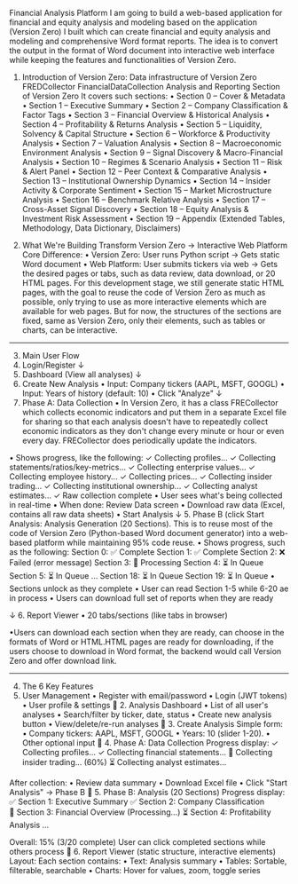 Financial Analysis Platform 
I am going to build a web-based application for financial and equity analysis and modeling based on the application (Version Zero) I built which can create financial and equity analysis and modeling and comprehensive Word format reports. 
The idea is to convert the output in the format of Word document into interactive web interface while keeping the features and functionalities of Version Zero.
1. Introduction of Version Zero:
Data infrastructure of Version Zero
FREDCollector
FinancialDataCollection
Analysis and Reporting Section of Version Zero
It covers such sections:
•	Section 0 – Cover & Metadata
•	Section 1 – Executive Summary
•	Section 2 – Company Classification & Factor Tags
•	Section 3 – Financial Overview & Historical Analysis
•	Section 4 – Profitability & Returns Analysis
•	Section 5 – Liquidity, Solvency & Capital Structure
•	Section 6 – Workforce & Productivity Analysis
•	Section 7 – Valuation Analysis
•	Section 8 – Macroeconomic Environment Analysis
•	Section 9 – Signal Discovery & Macro-Financial Analysis
•	Section 10 – Regimes & Scenario Analysis
•	Section 11 – Risk & Alert Panel
•	Section 12 – Peer Context & Comparative Analysis
•	Section 13 – Institutional Ownership Dynamics
•	Section 14 – Insider Activity & Corporate Sentiment
•	Section 15 – Market Microstructure Analysis
•	Section 16 – Benchmark Relative Analysis
•	Section 17 – Cross-Asset Signal Discovery
•	Section 18 – Equity Analysis & Investment Risk Assessment
•	Section 19 – Appendix (Extended Tables, Methodology, Data Dictionary, Disclaimers)


2. What We're Building
Transform Version Zero → Interactive Web Platform
Core Difference:
•	Version Zero: User runs Python script → Gets static Word document
•	Web Platform: User submits tickers via web → Gets the desired pages or tabs, such as data review, data download, or 20 HTML pages. For this development stage, we still generate static HTML pages, with the goal to reuse the code of Version Zero as much as possible, only trying to use as more interactive elements which are available for web pages. But for now, the structures of the sections are fixed, same as Version Zero, only their elements, such as tables or charts, can be interactive.
________________________________________
3. Main User Flow
1. Login/Register
   ↓
2. Dashboard (View all analyses)
   ↓
3. Create New Analysis
   • Input: Company tickers (AAPL, MSFT, GOOGL)
   • Input: Years of history (default: 10)
   • Click "Analyze"
   ↓
4. Phase A: Data Collection
  • In Version Zero, it has a class FRECollector which collects economic indicators and put them in a separate Excel file for sharing so that each analysis doesn't have to repeatedly collect economic indicators as they don't change every minute or hour or even every day. FRECollector does periodically update the indicators.
 
• Shows progress, like the following: 
✓ Collecting profiles...
✓ Collecting statements/ratios/key-metrics...
✓ Collecting enterprise values...
✓ Collecting employee history...
✓ Collecting prices...
✓ Collecting insider trading...
✓ Collecting institutional ownership...
✓ Collecting analyst estimates...
✓ Raw collection complete
   • User sees what's being collected in real-time
   • When done: Review Data screen
   • Download raw data (Excel, contains all raw data sheets) 
• Start Analysis
   ↓
5. Phase B (click Start Analysis: Analysis Generation (20 Sections). This is to reuse most of the code of Version Zero (Python-based Word document generator) into a web-based platform while maintaining 95% code reuse.
   • Shows progress, such as the following: 
Section 0: ✅ Complete
Section 1: ✅ Complete
Section 2: ❌ Failed (error message)
Section 3: 🔄 Processing
Section 4: ⏳ In Queue
Section 5: ⏳ In Queue
...
Section 18: ⏳ In Queue
Section 19: ⏳ In Queue
   • Sections unlock as they complete
   • User can read Section 1-5 while 6-20 ae in process
• Users can download full set of reports when they are ready

   ↓
6. Report Viewer
   • 20 tabs/sections (like tabs in browser)
   
•Users can download each section when they are ready, can choose in the formats of Word or HTML.HTML pages are ready for downloading, if the users choose to download in Word format, the backend would call Version Zero and offer download link.
________________________________________
4. The 6 Key Features
 1. User Management
•	Register with email/password
•	Login (JWT tokens)
•	User profile & settings
🔄 2. Analysis Dashboard
•	List of all user's analyses
•	Search/filter by ticker, date, status
•	Create new analysis button
•	View/delete/re-run analyses
🔄 3. Create Analysis
Simple form:
•	Company tickers: AAPL, MSFT, GOOGL
•	Years: 10 (slider 1-20).
•	Other optional input
🔄 4. Phase A: Data Collection
Progress display:
✓ Collecting profiles...
✓ Collecting financial statements...
🔄 Collecting insider trading... (60%)
⏳ Collecting analyst estimates...

After collection:
•	Review data summary
•	Download Excel file
•	Click "Start Analysis" → Phase B
🔄 5. Phase B: Analysis (20 Sections)
Progress display:
✅ Section 1: Executive Summary
✅ Section 2: Company Classification  
🔄 Section 3: Financial Overview (Processing...)
⏳ Section 4: Profitability Analysis
...

Overall: 15% (3/20 complete)
User can click completed sections while others process
🔄 6. Report Viewer (static structure, interactive elements)
Layout:
Each section contains:
•	Text: Analysis summary
•	Tables: Sortable, filterable, searchable
•	Charts: Hover for values, zoom, toggle series
